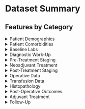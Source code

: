# Dataset Summary

## Features by Category
<details>
<summary>Patient Demographics</summary>

1. Database ID
1. Gender
1. Age
1. Race
1. Height (cm)
1. Weight (kg)
1. BMI
1. Zip Code
1. Health Insurance
1. ASA Class
1. Functional Status
1. Family history of CRC
1. Date of Diagnosis
1. Primary v. Recurrence

</details>

<details>
<summary>Patient Comorbidities</summary>

1. HTN
1. Diabetes
1. Prior Cardiac Event
1. CHF
1. Dyspnea
1. Alcohol Abuse
1. Smoking History
1. Severe COPD
1. Ventilator-Depend
1. Acute Renal Failure
1. Chronic Renal Failure
1. Dialysis
1. Chronic Liver Disease
1. Chronic Steroids
1. Previous Diagnosis of Cancer
1. Previous Diagnosis of Prostate Cancer
1. Previous Diagnosis of GYN Cancer
1. Dissemenated Cancer
1. Prior PELVIC Radiation
1. Time from Prior Radiation (yrs)
1. Known Genetic Syndrome
1. Ulcerative Colitis
1. Chron's Disease
1. Irritable Bowel Syndrome
1. Pre-Treatment Sexual Dysfunction
1. Pre-Treatment Bladder Dysfunction
1. Pre-Treatment Fecal Incontinence
1. Prior Abdominal Operations
1. Bowel Obstruction
1. Malignant Fistula
1. Rectal Bleeding
1. TPN Pre-Operatively
1. Weight Loss
1. Pre-Operative Rectal Stent
    1. Date Rectal Stent Placed
    1. Reason for Rectal Stent
    1. Complication after Stenting
    1. Diverting Ostomy Before Surgery

</details>

<details>
<summary>Baseline Labs</summary>

1. Platelet Count (x1000/ml)
1. WBC Count
1. Neutrophil %
1. Lymphocyte %
1. Hemoglobin (g/dL)
1. Systemic Sepsis
1. Albumin (g/dL)
1. Pre-Albumin (mg/dL)
1. BUN (mg/dL)
1. Creatinine (mg/dL)
1. CRP (mg/dL)
1. CEA (ng/mL)
1. CA 19-9 (U/mL)

</details>

<details>
<summary>Diagnostic Work-Up</summary>

1. Date of First Oncologic Consultation
1. CT scan
1. Endorectal Ultrasound
1. MRI
1. Pre-Operative Imaging Diagnosis
1. Largest Radiographic Tumor Size (cm)
1. PET/PET-CT
1. Distant Disease on PET- CT
1. Staging CT Chest
1. Staging CXR
1. Metastatic Disease
1. Location of Metastatic Disease
1. Method of Metastatic Tumor Biopsy
1. Date of Biopsy

</details>

<details>
<summary>Pre-Treatment Staging</summary>

1. Pre-Treatment T-Stage by MRI
1. Pre-Treatment N-Stage by MRI
1. Pre-Treatment M-Stage by MRI
1. Pre-Treatment 8th Edition AJCC Staging by MRI 
1. Pre-Treatment T-Stage by ERUS
1. Number of Mesorectal Nodes by MRI
1. Number of Mesorectal Nodes by ERUS
1. Number of Retroperitoneal Nodes by CT
1. Number of Retroperitoneal Nodes by MRI
1. Number of Retroperitoneal Nodes by PET-CT
1. Number of Pelvic Nodes on CT
1. Number of Pelvic Nodes on MRI
1. Number of Pelvic Nodes on PET-CT
1. Pre-Treatment Tumor Diameter (cm)
1. Pre-Treatment Length of Tumor (cm)
1. Pre-Treatment Distance from Anal Verge (cm)
1. Tumor Location
1. Pre-Treatment Distance from Anal Sphincters (cm)
1. Pre-Treatment Relationship to Peritoneal Reflection
1. Involvement of Pelvic Sidewall
1. Distal Circumferential or Radial Margin (mm)
1. Sphincter Involvement
1. Invasion into Reproductive Organs
1. Invasion into Bladder
1. Invasion into Sacrum
1. Invasion of Sacral Nerve Roots
1. Ureteral Obstruction
1. Ureteral Obstruction Intervention
1. Bilobar Liver Disease
1. \# Liver Segments Involved
1. Liver First Approach

</details>

<details>
<summary>Neoadjuvant Treatment</summary>

1. Neoadjuvant Chemotherapy
    1. Neoadjuvant Chemo Regimen
    1. Date of Initiation
    1. Date of Completion
    1. Duration of Neoadjuvant Chemo (months)
    1. Neoadjuvant Chemo Treatment Completed
1. Neoadjuvant Chemoradiation
    1. Radiation Approach
    1. Radiation Technique
    1. Radiation Dose
    1. Date of Initiation
    1. Date of Completion
    1. Duration of Neoadjuvant ChemoXRT (in months)
    1. Neoadjuvant ChemoXRT Treatment Completed
1. Total Neoadjuvant Therapy (TNT) Protocol
1. Complication During Neoadjuvant Treatment
    1. Intervention Required
    1. Hospitalization Required

</details>

<details>
<summary>Post-Treatment Staging</summary>

1. Clinical Response after Neoadjuvant Treatment
1. Post-Treatment T-stage by MRI
1. Post-Treatment N-stage by MRI
1. Post-Treatment M-Stage by MRI
1. Post-Treatment AJCC 8th Edition Staging by MRI
1. Post-Treatment T-Stage by ERUS
1. Number of Mesorectal Nodes by MRI
1. Number of Mesorectal Nodes by ERUS
1. Number of Retroperitoneal Nodes by CT
1. Number of Retroperitoneal Nodes by MRI
1. Number of Retroperitoneal Nodes by PET-CT
1. Number of Pelvic Nodes on CT
1. Number of Pelvic Nodes on MRI
1. Number of Pelvic Nodes on PET-CT
1. Post-Treatment Tumor Diameter (cm)
1. Post-Treatment Length of Tumor (cm)
1. Involvement of Pelvic Sidewall
1. Distal Circumferential or Radial Margin (mm)
1. Sphincter Involvement
1. Invasion into Reproductive Organs
1. Invasion into Bladder
1. Invasion into Sacrum
1. Invasion of Sacral Nerve Roots
1. \# Liver Segments Involved on Imaging 
1. \# Lung Lesions on Imaging
1. Watch and Wait Protocol

</details>

<details>
<summary>Operative Data</summary>

1. Date of Surgery
1. Emergency Surgery
1. Wound Class
1. Re-Resection
1. Palliative vs Curative Intent
1. Indication for Palliative Resection
1. CURRENT Tumor Category
1. Type of Operation of Rectal Tumor
1. Operative Approach
    1. Reason for Conversion to Open
1. Distance from Anal Verge
1. Distance from Sphincters
1. Tumor Relationship to Peritoneal Reflection
1. Involvement of Pelvic Sidewall
1. Ureteral Stents
1. Intraoperative Radiation
1. Mobilization of Splenic Flexure
1. Location of Vessel Ligation
1. Method of Vessel Transection
1. Method of Rectal Transection
    1. Number of Staple Fires to Transect Rectum
1. Specimen Extraction Site
1. Method of Anastomosis
1. Leak Test Results
1. Sphincter Preservation
1. Anastomosis Distance from Sphincters (cm)
1. Anastomosis Distance from Anal Verge (cm)
1. Anal Canal 
1. Diverting Loop Ileostomy 
1. Additional Pelvic Nodes Resected
1. Frozen Section Margin 
    1. Frozen Margin Positive
1. Distal Margin Re-Resection
1. Operative Time (minutes)
1. Intraop Drain Placement
    1. Type of Drainage System
    1. \# of Drains
1. Type of Robot 
1. *IF Type of Operation of Rectal Tumor == Local transanal*
    1. Local Excision Approach
    1. Portion of Sphincters Resected
    1. Defect Closure
    1. Peritoneal Perforation
    1. Intervention for Peritoneal Perforation
    1. Positive Margin Requiring Re-excision
    1. Need for Radical Resection
1. *IF Type of Operation of Rectal Tumor == Low Anterior Resection (LAR)*
    1. Type of Anastomosis
    1. Intersphincteric Dissection
    1. Colonic J-Pouch
    1. Coloplasty
    1. Omental Flap to Pelvis
1. *IF Type of Operation of Rectal Tumor == Abdominoperineal Resection (APR)*
    1. Gracilis Flap to Pelvis
    1. Transverse Rectus Abdominus Flap 
    1. Omental Flap to Pelvis
1. *En-Bloc Resections*
    1. Small Bowel
        1. \# Small Bowel Resections
    1. Adnexa
    1. Uterus
    1. Vagina
    1. Bladder
    1. Ureter
    1. Seminal Vesicles
    1. Prostate
    1. Sacrum
    1. Pelvic Exenteration
1. *Liver Resection*
    1. \# Liver Lesions
    1. Lesion Distribution
    1. Lesions Resected
    1. Wedge Resection
    1. Type of Resection
    1. Ablation
1. Intraoperative Complication 
    1. Type of Intraoperative Complication 

</details>

<details>
<summary>Transfusion Data</summary>

1. EBL (mL)
1. Intraop pRBC Transfusion
1. Intraop pRBC Units 
1. Postop pRBC Transfusion
1. Postop pRBC Units 
1. Intraop Crystalloid (ml)
1. Intraop Albumin (ml)
1. Intraop UOP (ml)

</details>

<details>
<summary>Histopathology</summary>

1. Tumor Size (cm)
1. Histopathologic Type
1. T-Stage
1. N-Stage
1. AJCC Eighth Edition Stage 
1. TNM Grade
1. Tumor Differentiation 
1. Depth of Invasion 
1. \# Lymph Nodes Retrieved
    1. \# Lymph Node Positive
1. Lymphovascular Invasion (LVI)
1. Perineural Invasion (PNI)
1. Proximal Margin Distance (cm)
1. Distal Margin Distance (cm)
1. Radial Margin Distance (mm)
1. Final Proximal Margin Status
1. Final Distal Margin Status
1. Final Radial Margin Status
1. Final Primary Rectal Tumor Resection  Status
1. Final LIVER Resection Status
1. Tumor Budding 
1. Necrosis
    1. Necrosis (%)
1. Treatment Effect (%)
1. Pathologic Response
1. Mucinous
1. Sphincter Involvement 
1. Other Organ Involvement
    1. Organs Invaded
1. Completeness of TME
1. Specimen Integrity
1. Specimen Pinned
1. Additional Pathologic Findings
1. MSI Results
1. KRAS Status
1. BRAF Status
1. APC Status
1. P53 Status
1. MLH1 Status
1. MSH2 Status
1. MSH6 Status
1. PMS2 Status
1. *IF case is recurrence*
    1. T-Stage
    1. N-Stage
    1. M-Stage
    1. Type of Operation of Rectal Tumor
    1. Method of Total Mesorectal Excision
    1. Distal Margin Distance (cm)
    1. Radial Margin Distance (mm)

</details>

<details>
<summary>Post-Operative Outcomes</summary>

1. ERAS Protocol
1. Return of Bowel Function
1. Any Complication
    1. Total # of Complications
    1. Highest Clavien-Dindo Grade
    1. Minor vs Major Complication
1. Superficial Surgical  Site Infection
1. Deep Surgical Site Infection
1. Intraabdominal Infection/Abscess
1. Post-op Drainage Procedure
1. Bleeding
1. CVA
1. Myocardial Infarction
1. Pneumonia
1. Deep Venous Thrombosis 
1. Pulmonary Embolus
1. Respiratory Failure
1. Tracheostomy
1. Parenteral Nutrition
1. Anastomotic Leak
    1. Date of Diagnosis
    1. Method of Leak Diagnosis
    1. Intervention Required
    1. Date of Intervention
    1. Type of Intervention
    1. Ostomy Reversed after Resolution of Leak
1. *IF Intraop Drain Placement*
    1. Date of Drain Removal
    1. Time to Drain Removal (days)
1. Acute Renal Failure
1. Peak Post-op Creatinine (mg/dL)
1. Temporary Dialysis
1. Permanent Dialysis
1. Fecal Incontinence
1. Bladder Dysfunction
1. Sexual Dysfunction
1. *IF Type of Operation of Rectal Tumor == APR*
    1. Superficial Dehiscence
    1. Deep Dehiscence
    1. Associated Fistula
    1. Perineal Hernia
    1. Repair of Perineal Hernia
1. Small Bowel Injury
1. Ureteral Injury
1. Small Bowel Obstruction
1. Ileus
1. Fistula 
1. Incisional Hernia
1. *IF Diverting Loop Ileostomy*
    1. Date of Ileostomy Reversal 
    1. Time to Ileostomy Reversal (days)
1. Reoperation for any Complication
    1. Indication for Reoperation
    1. Date of Reoperation
1. ICU Admission
    1. Date of ICU Admission
    1. Date of ICU Discharge
    1. LOS ICU Admission 
1. Date of Discharge
1. LOS (days)
1. Discharge Destination
1. Readmission
    1. Date of Readmission
    1. Time to Readmission
    1. Location of Readmission
    1. Diagnosis at Readmission
    1. Date of Discharge
    1. LOS Readmission 

</details>

<details>
<summary>Adjuvant Treatment</summary>

1. Adjuvant Chemotherapy
    1. Adjuvant Chemo Regimen
    1. Adjuvant Chemo Duration 
    1. Date of Initiation
    1. Date of Completion
    1. Adjuvant Chemo Treatment Completed
1. Adjuvant Chemoradiation
    1. Adjuvant Chemoradiation Duration 
    1. Date of Initiation
    1. Date of Completion
    1. Adjuvant Chemoradiation Treatment Completed 
1. Adjuvant Radiotherapy
    1. Grey (Gy)
    1. Radiation Technique
    1. Date of Initiation
    1. Date of Completion
    1. Radiotherapy Complications
1. Delay in Adjuvant Treatment
    1. Reason for Delay in Adjuvant Treatment 

</details>

<details>
<summary>Follow-Up</summary>

1. Date of Last Follow-up/Death
1. Disease Status
1. Death
    1. Date of Death
    1. Time to Death
1. Overall Survival (OS)
1. Surveillance by CT
1. Surveillance by MRI
1. Surveillance by EUS 
1. Surveillance by CEA ONLY
1. Locoregional Surveillance Frequency
1. Distant Surveillance Frequency
1. Recurrence
    1. CEA Level (ng/mL) at Recurrence
    1. Date of Recurrence
    1. Recurrence Free Survival (months)
    1. Multifocal Recurrence
    1. Region of Recurrence
    1. *IF Region of Recurrence == Local*
        1. Rectal Wall 
        1. Mesorectum 
    1. *IF Region of Recurrence == Locoregional*
        1. Pelvis
        1. Sacrum
        1. Pelvic Sidewall
        1. Bladder
        1. Seminal Vesicles
        1. Prostate
        1. Vagina
        1. Ureter
        1. Regional LNs
    1. *IF Region of Recurrence == Distant*
        1. Liver
        1. Lung
        1. Peritoneum 
        1. Ovary
        1. Bone
        1. Distant LNs
    1. Chemotherapy
        1. Chemotherapy Regimen
    1. Radiation
        1. Grey (Gy)
    1. Ablation
    1. Surgery
1. COMMENTS

</details>
